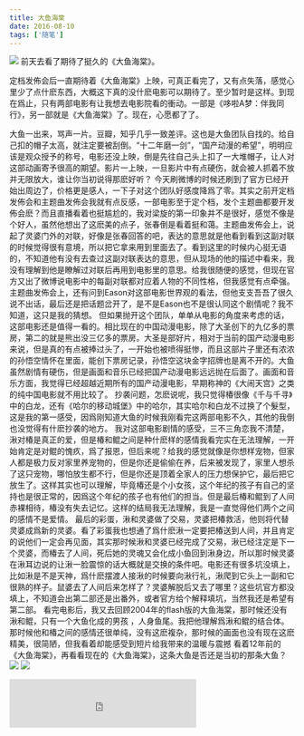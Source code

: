 ```yaml
---
title: 大鱼海棠
date: 2016-08-10
tags: ['随笔']
---
```

![](https://personal-1251959693.cos.ap-chengdu.myqcloud.com/2018-05-10-144539.jpg)
前天去看了期待了挺久的《大鱼海棠》。

定档发佈会后一直期待着《大鱼海棠》上映，可真正看完了，又有点失落，感觉心里少了点什麽东西，大概这下真的没什麽电影可以期待了。至少暂时是这样。到现在爲止，只有两部电影有让我想去电影院看的衝动。一部是《哆啦A梦：伴我同行》，另一部就是《大鱼海棠》了。现在，心愿都了了。
<!--more-->
大鱼一出来，骂声一片。豆瓣，知乎几乎一致差评。这也是大鱼团队自找的。给自己扣的帽子太高，就注定要被刮倒。“十二年磨一剑”，“国产动漫的希望”，明明应该是观众授予的称号，电影还没上映，倒是先往自己头上扣了一大堆帽子，让人对这部动画寄予很高的期望。影片一上映，一旦影片中有点硬伤，就会被人抓着不放并无限放大，谁让你当初说得那麽好听？
今天刷微博的时候还刷到了官方已经开始出周边了，价格更是感人，一下子对这个团队好感度降爲了零。其实之前开定档发佈会和主题曲发佈会我就有点反感，一部电影至于定个档，发个主题曲都要开发佈会麽？而且直播看着也挺尴尬的，我对梁旋的第一印象并不是很好，感觉不像是个好人，虽然他想出了这麽美的点子，张春倒是看着挺和蔼。主题曲发佈会上，说起了灵婆门外的对联，好像是张春回答的吧，表达的意思就是他看到看到这副对联的时候觉得很有意境，所以把它拿来用到里面去了。看到这里的时候内心挺无语的，不知道他有没有去查过这副对联表达的意思，但从现场的他的描述中看来，我没有理解到他是瞭解过对联后再用到电影里的意思。给我很随便的感觉，但现在官方又出了微博说电影中的每副对联都对应着人物的不同性格，但我感觉有点牵强。主题曲发佈会上，还有问到Eason对这部电影世界观的看法，但他支支吾吾了很久说不出话，最后还是把话题岔开了，是不是Eason也不是很认同这个剧情呢？我不知道，这只是我的猜想。
但如果抛开这个团队，单单从电影的角度来考虑的话，这部电影还是值得一看的。相比现在的中国动漫电影，除了大圣创下的九亿多的票房，第二的就是熊出没三亿多的票房。大圣是部好片，相对于当前的国产动漫电影来说，但是真的有点被捧过头了，一开始也被喷得挺惨，而且这部片子里还有浓浓的孙悟空情怀在里面，能创下票房记录，孙悟空这块金字招牌也是离不开的。大鱼虽然剧情有硬伤，但是画面和音乐已经把国产动漫电影远远抛在后面了。画面和音乐方面，我觉得已经超越近期所有的国产动漫电影，早期称神的《大闹天宫》之类的纯中国电影就不用比较了。
抄袭问题，怎麽说呢，我只觉得椿很像《千与千寻》中的白龙，还有《哈尔的移动城堡》中的哈尔，其实哈尔和白龙不过换了个髮型，这是我的第一感受，因爲刚知道大鱼的时候我刚看完这两部电影不久，其他的我倒也没觉得有什麽抄袭的地方。
我对这部电影剧情的感受，三不三角恋我不清楚，湫对椿是真正的爱，但是椿和鲲之间是种什麽样的感情我看完实在无法理解，一开始肯定是对鲲的愧疚，爲了报恩，但后来呢？给我的感觉就像是你想样宠物，但家人都是极力反对家里养宠物的，但是你还是偷偷在养，后来被发现了，家里人想杀了这只宠物，哪怕放生都不行，但是你还是顶着全家人的压力想保护它，最后把它放生了。这样其实也可以理解，毕竟椿还是个小女孩，这个年纪的孩子有自己的坚持也是很正常的，因爲这个年纪的孩子也有他们的担当。但是最后椿和鲲到了人间赤裸相待，椿没有失去记忆。这样的结局我无法理解，我是一直觉得他们两个之间的感情不是爱情。
最后的彩蛋，湫和灵婆做了交易，灵婆把椿救活，他则将代替灵婆成爲新的灵婆。看了彩蛋我也想通了爲什麽湫一定要把椿送到人间，并且肯定的说他们一定会再见面，其实那时候湫和灵婆已经完成了交易，湫已经注定是下一个灵婆，而椿去了人间，死后她的灵魂又会化成小鱼回到湫身边，所以那时候灵婆在湫耳边说的让湫一脸震惊的话大概就是交换的条件吧。电影还有很多坑没填上，比如湫是不是天神，爲什麽摆渡人接湫的时候要向湫行礼，湫爬到它头上一副和它很熟的样子。鼠婆去了人间后来怎样了？灵婆解脱后又去了哪里？这些坑官方都没填上，不知道会出第二部还是出番外，或者官方给个解释填坑，当然我还是希望有第二部。
看完电影后，我又去回顾2004年的flash版的大鱼海棠，那时候还没有湫和鲲，只有一个大鱼化成的男孩 ，人身鱼尾。我把他理解爲湫和鲲的结合体。那时候他和椿之间的感情还很单纯，没有这麽複杂，那时候的画面也没有现在这麽精美，很简陋，但我看着却能感受到短片给我带来的温暖与震撼
看着12年前的《大鱼海棠》，再看看现在的《大鱼海棠》，这条大鱼是否还是当初的那条大鱼？
![](https://personal-1251959693.cos.ap-chengdu.myqcloud.com/2018-05-10-144543.png)
![](https://personal-1251959693.cos.ap-chengdu.myqcloud.com/2018-05-10-144551.png)
<iframe frameborder="no" border="0" marginwidth="0" marginheight="0" width="330" height="86" src="http://music.163.com/outchain/player?type=2&id=25909149&auto=1&height=66"></iframe></center>
